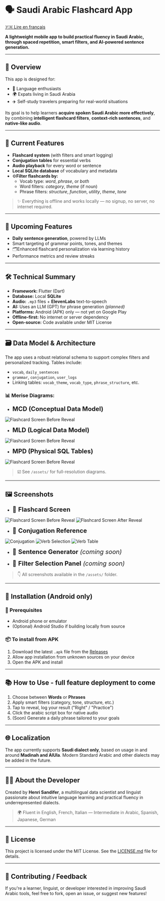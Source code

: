# 🗣️ Saudi Arabic Flashcard App

[🇫🇷 Lire en français](README.fr.md)

**A lightweight mobile app to build practical fluency in Saudi Arabic, through spaced repetition, smart filters, and AI-powered sentence generation.**

---

## 📱 Overview

This app is designed for:
- 🧠 Language enthusiasts
- 🌍 Expats living in Saudi Arabia
- ✈️ Self-study travelers preparing for real-world situations

Its goal is to help learners **acquire spoken Saudi Arabic more effectively**, by combining **intelligent flashcard filters**, **context-rich sentences**, and **native-like audio**.

---

## 🧠 Current Features

- **Flashcard system** (with filters and smart logging)
- **Conjugation tables** for essential verbs
- **Audio playback** for every word or sentence
- **Local SQLite database** of vocabulary and metadata
- ⚙**Filter flashcards by:**
  - Vocab type: *word*, *phrase*, or *both*
  - Word filters: *category*, *theme* (if noun)
  - Phrase filters: *structure*, *function*, *utility*, *theme*, *tone*

> ✨ Everything is offline and works locally — no signup, no server, no internet required.

---

## 🔮 Upcoming Features

- **Daily sentence generation**, powered by LLMs
- Smart targeting of grammar points, tones, and themes
- 🗂Enhanced flashcard personalization via learning history
- Performance metrics and review streaks

---

## 🛠️ Technical Summary

- **Framework:** Flutter (Dart)
- **Database:** Local **SQLite**
- **Audio:** `.mp3` files + **ElevenLabs** text-to-speech
- **AI:** Uses an LLM (GPT) for phrase generation *(planned)*
- **Platforms:** Android (APK) only — not yet on Google Play
- **Offline-first:** No internet or server dependency
- **Open-source:** Code available under MIT License

---

## 🗃️ Data Model & Architecture

The app uses a robust relational schema to support complex filters and personalized tracking. Tables include:

- `vocab`, `daily_sentences`
- `grammar`, `conjugation`, `user_logs`
- Linking tables: `vocab_theme`, `vocab_type`, `phrase_structure`, etc.

### 📊 Merise Diagrams:
- <span style="font-size: 20px;">**MCD (Conceptual Data Model)**</span>
&nbsp;

![Flashcard Screen Before Reveal](assets/MCD.png)

- <span style="font-size: 20px;">**MLD (Logical Data Model)**</span>
&nbsp;

![Flashcard Screen Before Reveal](assets/MLD.png)

- <span style="font-size: 20px;">**MPD (Physical SQL Tables)**</span>
&nbsp;

![Flashcard Screen Before Reveal](assets/MPD.png) 

> ☑️ See `/assets/` for full-resolution diagrams.

---

## 🖼️ Screenshots

- <span style="font-size: 20px;">📲 **Flashcard Screen**</span>
&nbsp;

![Flashcard Screen Before Reveal](assets/before_reveal.png)
![Flashcard Screen After Reveal](assets/after_reveal.png)

- <span style="font-size: 20px;">🧮 **Conjugation Reference**</span>
&nbsp;

![Conjugation](assets/conjugation.png)
![Verb Selection](assets/verb_selection.png)
![Verb Table](assets/verb_table.png)

- <span style="font-size: 20px;">🧠 **Sentence Generator** *(coming soon)*</span>
&nbsp;


- <span style="font-size: 20px;">📂 **Filter Selection Panel** *(coming soon)*</span>
&nbsp;


> 👇 All screenshots available in the `/assets/` folder.

---

## 🚀 Installation (Android only)

### 🔧 Prerequisites
- Android phone or emulator
- (Optional) Android Studio if building locally from source

### 📦 To install from APK
1. Download the latest `.apk` file from the [Releases](https://github.com/HenriSandifer/Saudi_Arabic_Flash_Cards_Flutter/releases/latest)
2. Allow app installation from unknown sources on your device
3. Open the APK and install

---

## 📚 How to Use - full feature deployment to come

1. Choose between **Words** or **Phrases**
2. Apply smart filters (category, tone, structure, etc.)
3. Tap to reveal, log your result ("Right" / "Practice")
4. Click the arabic script box for native audio
5. (Soon) Generate a daily phrase tailored to your goals

---

## 🌐 Localization

The app currently supports **Saudi dialect only**, based on usage in and around **Madinah and AlUla**. Modern Standard Arabic and other dialects may be added in the future.

---

## 👨‍💻 About the Developer

Created by **Henri Sandifer**, a multilingual data scientist and linguist passionate about intuitive language learning and practical fluency in underrepresented dialects.

> 🌍 Fluent in English, French, Italian — Intermediate in Arabic, Spanish, Japanese, German

---

## 📄 License

This project is licensed under the MIT License. See the [LICENSE.md](LICENSE.md) file for details.

---

## 🌟 Contributing / Feedback

If you're a learner, linguist, or developer interested in improving Saudi Arabic tools, feel free to fork, open an issue, or suggest new features!
